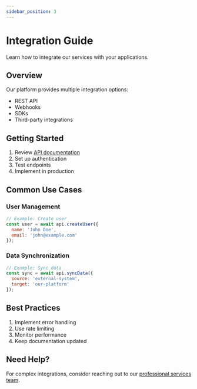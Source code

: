 ```yaml
---
sidebar_position: 3
---
```


# Integration Guide

Learn how to integrate our services with your applications.

## Overview

Our platform provides multiple integration options:

- REST API
- Webhooks
- SDKs
- Third-party integrations

## Getting Started

1. Review [API documentation](/docs/advanced/api-usage)
2. Set up authentication
3. Test endpoints
4. Implement in production

## Common Use Cases

### User Management

```javascript
// Example: Create user
const user = await api.createUser({
  name: 'John Doe',
  email: 'john@example.com'
});
```

### Data Synchronization

```javascript
// Example: Sync data
const sync = await api.syncData({
  source: 'external-system',
  target: 'our-platform'
});
```

## Best Practices

1. Implement error handling
2. Use rate limiting
3. Monitor performance
4. Keep documentation updated

## Need Help?

For complex integrations, consider reaching out to our [professional services team](/docs/support/pro-services). 